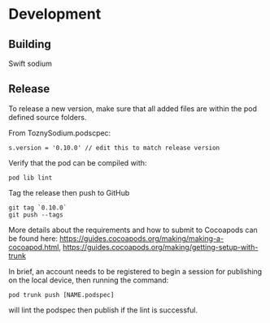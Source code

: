 # Development

## Building

Swift sodium

## Release

To release a new version, make sure that all added files are within the pod defined source folders.

From ToznySodium.podscpec:

```
s.version = '0.10.0' // edit this to match release version
```

Verify that the pod can be compiled with:

```
pod lib lint
```

Tag the release then push to GitHub

```
git tag `0.10.0`
git push --tags
```

More details about the requirements and how to submit to Cocoapods can be found here: https://guides.cocoapods.org/making/making-a-cocoapod.html, https://guides.cocoapods.org/making/getting-setup-with-trunk

In brief, an account needs to be registered to begin a session for publishing on the local device, then running the command:

```
pod trunk push [NAME.podspec]
```

will lint the podspec then publish if the lint is successful.

